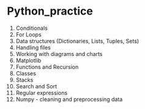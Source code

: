 # Python_practice
1. Conditionals
2. For Loops
3. Data structures (Dictionaries, Lists, Tuples, Sets) 
4. Handling files
5. Working with diagrams and charts
6. Matplotlib
7. Functions and Recursion
8. Classes
9. Stacks
10. Search and Sort
11. Regular expressions
12. Numpy - cleaning and preprocessing data

